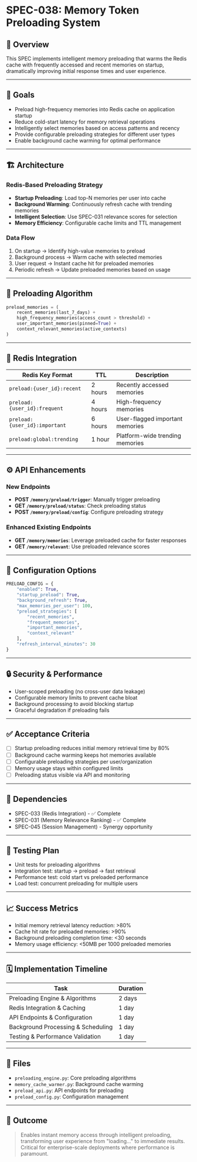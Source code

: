 # SPEC-038: Memory Token Preloading System

## 📌 Overview
This SPEC implements intelligent memory preloading that warms the Redis cache with frequently accessed and recent memories on startup, dramatically improving initial response times and user experience.

---

## 🎯 Goals
- Preload high-frequency memories into Redis cache on application startup
- Reduce cold-start latency for memory retrieval operations
- Intelligently select memories based on access patterns and recency
- Provide configurable preloading strategies for different user types
- Enable background cache warming for optimal performance

---

## 🏗️ Architecture

### Redis-Based Preloading Strategy
- **Startup Preloading**: Load top-N memories per user into cache
- **Background Warming**: Continuously refresh cache with trending memories
- **Intelligent Selection**: Use SPEC-031 relevance scores for selection
- **Memory Efficiency**: Configurable cache limits and TTL management

### Data Flow
1. On startup → Identify high-value memories to preload
2. Background process → Warm cache with selected memories
3. User request → Instant cache hit for preloaded memories
4. Periodic refresh → Update preloaded memories based on usage

---

## 🧠 Preloading Algorithm
```python
preload_memories = (
    recent_memories(last_7_days) +
    high_frequency_memories(access_count > threshold) +
    user_important_memories(pinned=True) +
    context_relevant_memories(active_contexts)
)
```

---

## 🚀 Redis Integration

| Redis Key Format                    | TTL     | Description                              |
|------------------------------------|---------|------------------------------------------|
| `preload:{user_id}:recent`         | 2 hours | Recently accessed memories               |
| `preload:{user_id}:frequent`       | 4 hours | High-frequency memories                  |
| `preload:{user_id}:important`      | 6 hours | User-flagged important memories          |
| `preload:global:trending`          | 1 hour  | Platform-wide trending memories          |

---

## ⚙️ API Enhancements

### New Endpoints
- **POST `/memory/preload/trigger`**: Manually trigger preloading
- **GET `/memory/preload/status`**: Check preloading status
- **POST `/memory/preload/config`**: Configure preloading strategy

### Enhanced Existing Endpoints
- **GET `/memory/memories`**: Leverage preloaded cache for faster responses
- **GET `/memory/relevant`**: Use preloaded relevance scores

---

## 🔧 Configuration Options

```python
PRELOAD_CONFIG = {
    "enabled": True,
    "startup_preload": True,
    "background_refresh": True,
    "max_memories_per_user": 100,
    "preload_strategies": [
        "recent_memories",
        "frequent_memories",
        "important_memories",
        "context_relevant"
    ],
    "refresh_interval_minutes": 30
}
```

---

## 🔒 Security & Performance

- User-scoped preloading (no cross-user data leakage)
- Configurable memory limits to prevent cache bloat
- Background processing to avoid blocking startup
- Graceful degradation if preloading fails

---

## ✅ Acceptance Criteria
- [ ] Startup preloading reduces initial memory retrieval time by 80%
- [ ] Background cache warming keeps hot memories available
- [ ] Configurable preloading strategies per user/organization
- [ ] Memory usage stays within configured limits
- [ ] Preloading status visible via API and monitoring

---

## 🔗 Dependencies
- SPEC-033 (Redis Integration) - ✅ Complete
- SPEC-031 (Memory Relevance Ranking) - ✅ Complete
- SPEC-045 (Session Management) - Synergy opportunity

---

## 🧪 Testing Plan
- Unit tests for preloading algorithms
- Integration test: startup → preload → fast retrieval
- Performance test: cold start vs preloaded performance
- Load test: concurrent preloading for multiple users

---

## 📈 Success Metrics
- Initial memory retrieval latency reduction: >80%
- Cache hit rate for preloaded memories: >90%
- Background preloading completion time: <30 seconds
- Memory usage efficiency: <50MB per 1000 preloaded memories

---

## 🗓️ Implementation Timeline
| Task                              | Duration |
|-----------------------------------|----------|
| Preloading Engine & Algorithms    | 2 days   |
| Redis Integration & Caching       | 1 day    |
| API Endpoints & Configuration     | 1 day    |
| Background Processing & Scheduling| 1 day    |
| Testing & Performance Validation  | 1 day    |

---

## 📂 Files
- `preloading_engine.py`: Core preloading algorithms
- `memory_cache_warmer.py`: Background cache warming
- `preload_api.py`: API endpoints for preloading
- `preload_config.py`: Configuration management

---

## 🏁 Outcome
> Enables instant memory access through intelligent preloading, transforming user experience from "loading..." to immediate results. Critical for enterprise-scale deployments where performance is paramount.
